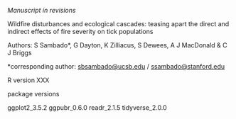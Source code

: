 *Manuscript in revisions*

Wildfire disturbances and ecological cascades: teasing apart the direct and indirect effects of fire severity on tick populations

Authors: S Sambado*, G Dayton, K Zilliacus, S Dewees, A J MacDonald & C J Briggs

*corresponding author: sbsambado@ucsb.edu / ssambado@stanford.edu

R version XXX

package versions

ggplot2_3.5.2
ggpubr_0.6.0
readr_2.1.5
tidyverse_2.0.0
